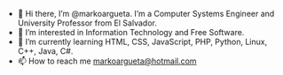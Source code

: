 - 👋 Hi there, I’m @markoargueta. I’m a Computer Systems Engineer and University Professor from El Salvador.
- 👀 I’m interested in Information Technology and Free Software.
- 🌱 I’m currently learning HTML, CSS, JavaScript, PHP, Python, Linux, C++, Java, C#.
- 📫 How to reach me markoargueta@hotmail.com

<!---
markoargueta/markoargueta is a ✨ special ✨ repository because its `README.md` (this file) appears on your GitHub profile.
You can click the Preview link to take a look at your changes.
--->
